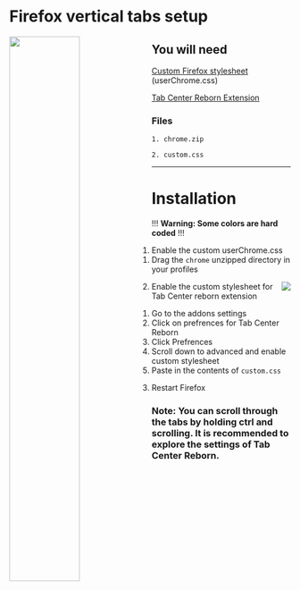 # Firefox vertical tabs setup

<img align="left" width="50%" height="50%" src="https://cdn.discordapp.com/attachments/1030274959886532618/1030466755216277594/unknown.png">

## You will need

[Custom Firefox stylesheet](https://www.reddit.com/r/firefox/wiki/userchrome/) (userChrome.css)

[Tab Center Reborn Extension](https://addons.mozilla.org/en-US/firefox/addon/tabcenter-reborn/)

### Files
`1. chrome.zip`

`2. custom.css`

---
# Installation

!!! **Warning: Some colors are hard coded** !!!

1. Enable the custom userChrome.css
   1. Drag the `chrome` unzipped directory in your profiles

 <img align="right" src="https://cdn.discordapp.com/attachments/1029287786433486899/1029316236095520798/unknown.png">

2. Enable the custom stylesheet for Tab Center reborn extension
     1. Go to the addons settings
     2. Click on prefrences for Tab Center Reborn
     3. Click Prefrences
     4. Scroll down to advanced and enable custom stylesheet
     5. Paste in the contents of `custom.css`

3. Restart Firefox

### Note: You can scroll through the tabs by holding ctrl and scrolling. It is recommended to explore the settings of Tab Center Reborn.